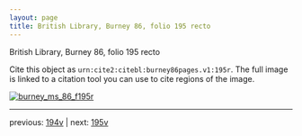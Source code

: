 ```yaml
---
layout: page
title: British Library, Burney 86, folio 195 recto
---
```


British Library, Burney 86, folio 195 recto

Cite this object as `urn:cite2:citebl:burney86pages.v1:195r`.  The full image is linked to a citation tool you can use to cite regions of the image.

[![burney_ms_86_f195r](http://www.homermultitext.org/iipsrv?IIIF=/project/homer/pyramidal/deepzoom/citebl/burney86imgs/v1/burney_ms_86_f195r.tif/full/800,/0/default.jpg)](http://www.homermultitext.org/ict2/?urn=urn:cite2:citebl:burney86imgs.v1:burney_ms_86_f195r) 

---

previous:  [194v](../194v/) | next: [195v](../195v/)